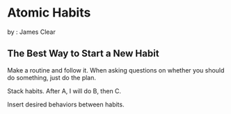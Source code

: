 # Atomic Habits 

by : James Clear

## The Best Way to Start a New Habit

Make a routine and follow it. When asking questions on whether you should do something, just do the plan.

Stack habits. After A, I will do B, then C.

Insert desired behaviors between habits.



